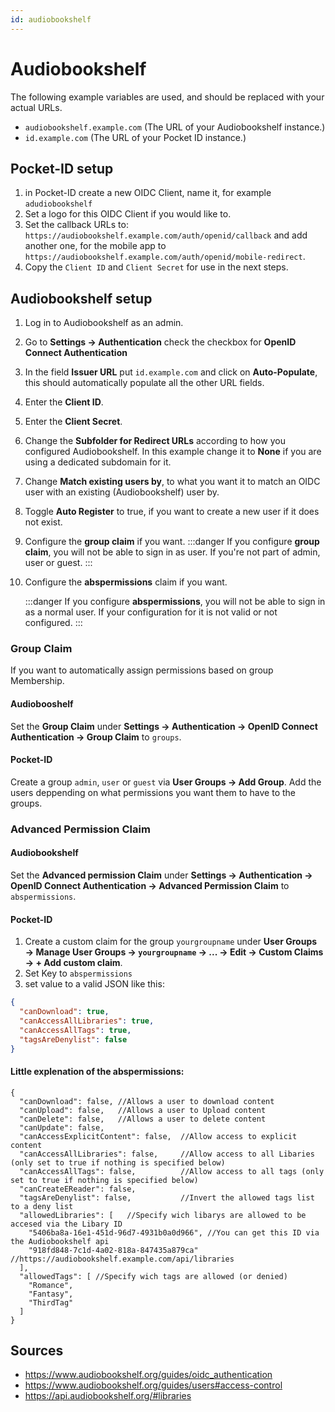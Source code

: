 ```yaml
---
id: audiobookshelf
---
```

# Audiobookshelf
The following example variables are used, and should be replaced with your actual URLs.

- `audiobookshelf.example.com` (The URL of your Audiobookshelf instance.)
- `id.example.com` (The URL of your Pocket ID instance.)

## Pocket-ID setup
1. in Pocket-ID create a new OIDC Client, name it, for example ```adudiobookshelf```
2. Set a logo for this OIDC Client if you would like to.
3. Set the callback URLs to: ```https://audiobookshelf.example.com/auth/openid/callback``` and add another one, for the mobile app to ```https://audiobookshelf.example.com/auth/openid/mobile-redirect```.
4. Copy the ```Client ID``` and ```Client Secret``` for use in the next steps.

## Audiobookshelf setup
1. Log in to Audiobookshelf as an admin.
2. Go to **Settings → Authentication** check the checkbox for **OpenID Connect Authentication**
3. In the field **Issuer URL** put ```id.example.com``` and click on **Auto-Populate**, this should automatically populate all the other URL fields.
4. Enter the **Client ID**.
5. Enter the **Client Secret**.
6. Change the **Subfolder for Redirect URLs** according to how you configured Audiobookshelf. In this example change it to **None** if you are using a dedicated subdomain for it.
7. Change **Match existing users by**, to what you want it to match an OIDC user with an existing (Audiobookshelf) user by.
8. Toggle **Auto Register** to true, if you want to create a new user if it does not exist.
9. Configure the **group claim** if you want.
    :::danger
    If you configure **group claim**, you will not be able to sign in as user. If you're not part of admin, user or guest.
    :::
10. Configure the **abspermissions** claim if you want.
   
    :::danger 
    If you configure **abspermissions**, you will not be able to sign in as a normal user. If your configuration for it is not valid or not configured.
    :::

### Group Claim
If you want to automatically assign permissions based on group Membership.
#### Audiobooshelf
Set the **Group Claim** under **Settings → Authentication → OpenID Connect Authentication → Group Claim** to ```groups```.
#### Pocket-ID
Create a group ```admin```, ```user``` or ```guest``` via **User Groups → Add Group**. Add the users deppending on what permissions you want them to have to the groups.
### Advanced Permission Claim
#### Audiobookshelf
Set the **Advanced permission Claim** under **Settings → Authentication → OpenID Connect Authentication → Advanced Permission Claim** to ```abspermissions```.
#### Pocket-ID
1. Create a custom claim for the group ```yourgroupname``` under **User Groups → Manage User Groups → ```yourgroupname``` → ... → Edit → Custom Claims → + Add custom claim**.
2. Set Key to ```abspermissions```
3. set value to a valid JSON like this:
```json
{
  "canDownload": true,
  "canAccessAllLibraries": true,
  "canAccessAllTags": true,
  "tagsAreDenylist": false
}
```
#### Little explenation of the abspermissions:
```
{
  "canDownload": false, //Allows a user to download content
  "canUpload": false,   //Allows a user to Upload content
  "canDelete": false,   //Allows a user to delete content
  "canUpdate": false,   
  "canAccessExplicitContent": false,  //Allow access to explicit content
  "canAccessAllLibraries": false,     //Allow access to all Libaries (only set to true if nothing is specified below)
  "canAccessAllTags": false,          //Allow access to all tags (only set to true if nothing is specified below)
  "canCreateEReader": false,          
  "tagsAreDenylist": false,           //Invert the allowed tags list to a deny list
  "allowedLibraries": [   //Specify wich libarys are allowed to be accesed via the Libary ID
    "5406ba8a-16e1-451d-96d7-4931b0a0d966", //You can get this ID via the Audiobookshelf api
    "918fd848-7c1d-4a02-818a-847435a879ca"  //https://audiobookshelf.example.com/api/libraries
  ],
  "allowedTags": [ //Specify wich tags are allowed (or denied) 
    "Romance",
    "Fantasy",
    "ThirdTag"
  ]
}
```
## Sources
- https://www.audiobookshelf.org/guides/oidc_authentication
- https://www.audiobookshelf.org/guides/users#access-control
- https://api.audiobookshelf.org/#libraries
